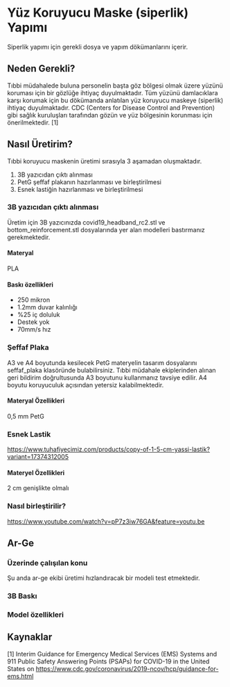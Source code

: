 # Yüz Koruyucu Maske (siperlik) Yapımı

Siperlik yapımı için gerekli dosya ve yapım dökümanlarını içerir.

## Neden Gerekli?

Tıbbi müdahalede buluna personelin başta göz bölgesi olmak üzere yüzünü koruması için bir gözlüğe ihtiyaç duyulmaktadır. Tüm yüzünü damlacıklara karşı korumak için bu dökümanda anlatılan yüz koruyucu maskeye (siperlik) ihtiyaç duyulmaktadır.
CDC (Centers for Disease Control and Prevention) gibi sağlık kuruluşları tarafından gözün ve yüz bölgesinin korunması için önerilmektedir. [1]

## Nasıl Üretirim?

  Tıbbi koruyucu maskenin üretimi sırasıyla 3 aşamadan oluşmaktadır. 
  1) 3B yazıcıdan çıktı alınması
  2) PetG şeffaf plakanın hazırlanması ve birleştirilmesi
  3) Esnek lastiğin hazırlanması ve birleştirilmesi

### 3B yazıcıdan çıktı alınması

Üretim için 3B yazıcınızda covid19_headband_rc2.stl ve bottom_reinforcement.stl dosyalarında yer alan modelleri bastırmanız gerekmektedir.

#### Materyal
PLA

#### Baskı özellikleri

- 250 mikron
- 1.2mm duvar kalınlığı
- %25 iç doluluk
- Destek yok
- 70mm/s hız

### Şeffaf Plaka

A3 ve A4 boyutunda kesilecek PetG materyelin tasarım dosyalarını seffaf_plaka klasöründe bulabilirsiniz. Tıbbi müdahale ekiplerinden alınan geri bildirim doğrultusunda A3 boyutunu kullanmanız tavsiye edilir. A4 boyutu koruyuculuk açısından yetersiz kalabilmektedir.

#### Materyal Özellikleri

0,5 mm PetG

### Esnek Lastik

https://www.tuhafiyecimiz.com/products/copy-of-1-5-cm-yassi-lastik?variant=17374312005

#### Materyel Özellikleri
2 cm genişlikte olmalı

### Nasıl birleştirilir?

https://www.youtube.com/watch?v=pP7z3iw76GA&feature=youtu.be

## Ar-Ge

### Üzerinde çalışılan konu

Şu anda ar-ge ekibi üretimi hızlandıracak bir modeli test etmektedir.

### 3B Baskı

### Model özellikleri

## Kaynaklar
<a id="1">[1]</a> Interim Guidance for Emergency Medical Services (EMS) Systems and 911 Public Safety Answering Points (PSAPs) for COVID-19 in the United States on https://www.cdc.gov/coronavirus/2019-ncov/hcp/guidance-for-ems.html

